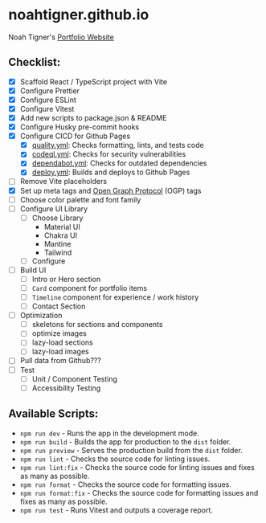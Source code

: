 # noahtigner.github.io

Noah Tigner's [Portfolio Website](https://noahtigner.com)

## Checklist:

- [x] Scaffold React / TypeScript project with Vite
- [x] Configure Prettier
- [x] Configure ESLint
- [x] Configure Vitest
- [x] Add new scripts to package.json & README
- [x] Configure Husky pre-commit hooks
- [x] Configure CICD for Github Pages
  - [x] [quality.yml](https://github.com/noahtigner/noahtigner.github.io/blob/main/.github/workflows/quality.yml): Checks formatting, lints, and tests code
  - [x] [codeql.yml](https://github.com/noahtigner/noahtigner.github.io/blob/main/.github/workflows/codeql.yml): Checks for security vulnerabilities
  - [x] [dependabot.yml](https://github.com/noahtigner/noahtigner.github.io/blob/main/.github/dependabot.yml): Checks for outdated dependencies
  - [x] [deploy.yml](https://github.com/noahtigner/noahtigner.github.io/blob/main/.github/workflows/deploy.yml): Builds and deploys to Github Pages
- [ ] Remove Vite placeholders
- [x] Set up meta tags and [Open Graph Protocol](https://ogp.me/) (OGP) tags
- [ ] Choose color palette and font family
- [ ] Configure UI Library
  - [ ] Choose Library
    - Material UI
    - Chakra UI
    - Mantine
    - Tailwind
  - [ ] Configure
- [ ] Build UI
  - [ ] Intro or Hero section
  - [ ] `Card` component for portfolio items
  - [ ] `Timeline` component for experience / work history
  - [ ] Contact Section
- [ ] Optimization
  - [ ] skeletons for sections and components
  - [ ] optimize images
  - [ ] lazy-load sections
  - [ ] lazy-load images
- [ ] Pull data from Github???
- [ ] Test
  - [ ] Unit / Component Testing
  - [ ] Accessibility Testing

## Available Scripts:

- `npm run dev` - Runs the app in the development mode.
- `npm run build` - Builds the app for production to the `dist` folder.
- `npm run preview` - Serves the production build from the `dist` folder.
- `npm run lint` - Checks the source code for linting issues.
- `npm run lint:fix` - Checks the source code for linting issues and fixes as many as possible.
- `npm run format` - Checks the source code for formatting issues.
- `npm run format:fix` - Checks the source code for formatting issues and fixes as many as possible.
- `npm run test` - Runs Vitest and outputs a coverage report.
